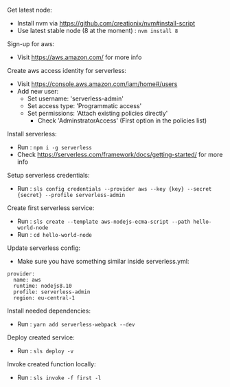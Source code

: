 Get latest node:
- Install nvm via https://github.com/creationix/nvm#install-script
- Use latest stable node (8 at the moment) : `nvm install 8`

Sign-up for aws:
- Visit https://aws.amazon.com/ for more info

Create aws access identity for serverless:
- Visit https://console.aws.amazon.com/iam/home#/users
- Add new user:
  - Set username: 'serverless-admin'
  - Set access type: 'Programmatic access'
  - Set permissions: 'Attach existing policies directly'
    - Check 'AdminstratorAccess' (First option in the policies list)

Install serverless:
- Run : `npm i -g serverless`
- Check https://serverless.com/framework/docs/getting-started/ for more info

Setup serverless credentials:
- Run : `sls config credentials --provider aws --key {key} --secret {secret} --profile serverless-admin`

Create first serverless service:
- Run : `sls create --template aws-nodejs-ecma-script --path hello-world-node`
- Run : `cd hello-world-node`

Update serverless config:
- Make sure you have something similar inside serverless.yml:
````
provider:
  name: aws
  runtime: nodejs8.10
  profile: serverless-admin
  region: eu-central-1
````

Install needed dependencies:
- Run : `yarn add serverless-webpack --dev`

Deploy created service:
- Run : `sls deploy -v`

Invoke created function locally:
- Run : `sls invoke -f first -l`

